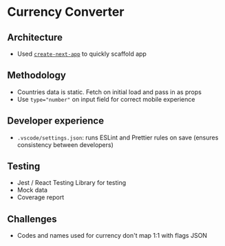 # Currency Converter

## Architecture

- Used [`create-next-app`](https://nextjs.org/docs/pages/api-reference/create-next-app) to quickly scaffold app

## Methodology

- Countries data is static. Fetch on initial load and pass in as props
- Use `type="number"` on input field for correct mobile experience

## Developer experience

- `.vscode/settings.json`: runs ESLint and Prettier rules on save (ensures consistency between developers)

## Testing
- Jest / React Testing Library for testing
- Mock data
- Coverage report

## Challenges

- Codes and names used for currency don't map 1:1 with flags JSON